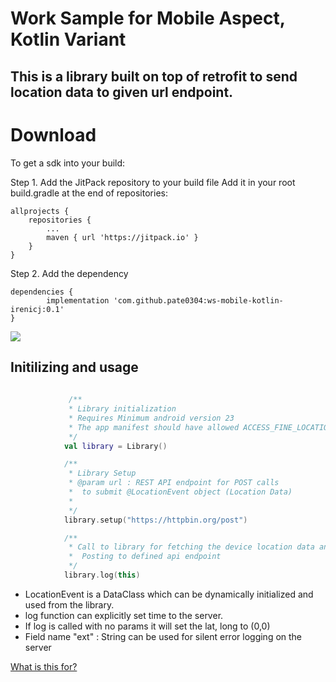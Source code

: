 # Work Sample for Mobile Aspect, Kotlin Variant

## This is a library built on top of retrofit to send location data to given url endpoint. 

# Download 
To get a sdk into your build:

Step 1. Add the JitPack repository to your build file
Add it in your root build.gradle at the end of repositories:

	allprojects {
		repositories {
			...
			maven { url 'https://jitpack.io' }
		}
	}
  
Step 2. Add the dependency

	dependencies {
	        implementation 'com.github.pate0304:ws-mobile-kotlin-irenicj:0.1'
	}
[![](https://jitpack.io/v/pate0304/ws-mobile-kotlin-irenicj.svg)](https://jitpack.io/#pate0304/ws-mobile-kotlin-irenicj)



## Initilizing and usage

``` kotlin
            
             /**
             * Library initialization
             * Requires Minimum android version 23
             * The app manifest should have allowed ACCESS_FINE_LOCATION, INTERNET permissions
             */
            val library = Library()

            /**
             * Library Setup
             * @param url : REST API endpoint for POST calls
             *  to submit @LocationEvent object (Location Data)
             *
             */
            library.setup("https://httpbin.org/post")

            /**
             * Call to library for fetching the device location data and
             *  Posting to defined api endpoint
             */
            library.log(this)
 ```
 
 - LocationEvent is a DataClass which can be dynamically initialized and used from the library. 
 - log function can explicitly set time to the server. 
 - If log is called with no params it will set the lat, long to (0,0) 
 - Field name "ext" : String can be used for silent error logging on the server

[What is this for?](https://github.com/EQWorks/work-samples#what-is-this)

